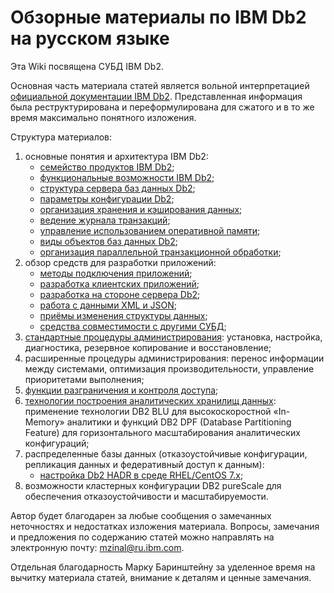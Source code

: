 # Обзорные материалы по IBM Db2 на русском языке

Эта Wiki посвящена СУБД IBM Db2.

Основная часть материала статей является вольной интерпретацией
[официальной документации IBM Db2](https://www.ibm.com/support/knowledgecenter/SSEPGG_11.5.0/com.ibm.db2.luw.welcome.doc/doc/welcome.html).
Представленная информация была реструктурирована и переформулирована
для сжатого и в то же время максимально понятного изложения.

Структура материалов:
1. основные понятия и архитектура IBM Db2:
    * [семейство продуктов IBM Db2](Db2ProductFamily);
    * [функциональные возможности IBM Db2](Db2Functions);
    * [структура сервера баз данных Db2](Db2Server);
    * [параметры конфигурации Db2](Db2Parameters);
    * [организация хранения и кэширования данных](Db2Storage);
    * [ведение журнала транзакций](Db2Log);
    * [управление использованием оперативной памяти](Db2Memory);
    * [виды объектов баз данных Db2](Db2Objects);
    * [организация параллельной транзакционной обработки](Db2Concurrent);
1. обзор средств для разработки приложений:
    * [методы подключения приложений](Db2AppConnect);
    * [разработка клиентских приложений](Db2DevClients);
    * [разработка на стороне сервера Db2](Db2DevRoutines);
    * [работа с данными XML и JSON](Db2XmlJson);
    * [приёмы изменения структуры данных](Db2AlteringTables);
    * [средства совместимости с другими СУБД](Db2Compat);
1. [стандартные процедуры администрирования](/zinal/Db2-Russian/wiki/Db2OverviewP03):
   установка, настройка, диагностика, резервное копирование и восстановление;
1. расширенные процедуры администрирования: перенос информации между системами, оптимизация производительности,
   управление приоритетами выполнения;
1. [функции разграничения и контроля доступа](/zinal/Db2-Russian/wiki/Db2OverviewP05);
1. [технологии построения аналитических хранилищ данных](/zinal/Db2-Russian/wiki/Db2OverviewP06):
   применение технологии DB2 BLU для высокоскоростной «In-Memory» аналитики
   и функций DB2 DPF (Database Partitioning Feature) для горизонтального
   масштабирования аналитических конфигураций;
1. распределенные базы данных (отказоустойчивые конфигурации,
   репликация данных и федеративный доступ к данным):
    * [настройка Db2 HADR в среде RHEL/CentOS 7.x](Db2HadrCentOs7);
1. возможности кластерных конфигурации DB2 pureScale для обеспечения отказоустойчивости и масштабируемости.

Автор будет благодарен за любые сообщения о замечанных неточностях и
недостатках изложения материала. Вопросы, замечания и предложения по
содержанию статей можно направлять на электронную почту:
<mzinal@ru.ibm.com>.

Отдельная благодарность Марку Баринштейну за уделенное время на
вычитку материала статей, внимание к деталям и ценные замечания.
